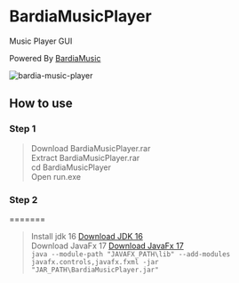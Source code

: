 # BardiaMusicPlayer
Music Player GUI

Powered By [BardiaMusic](https://github.com/bardiademon/BardiaMusic)

![bardia-music-player](https://www.bardiademon.com/public/github/img-bardia-music-player-gui.png "Bardia Player GUI")

## How to use

### Step 1
> Download BardiaMusicPlayer.rar <br/>
> Extract BardiaMusicPlayer.rar <br/>
> cd BardiaMusicPlayer <br/>
> Open run.exe <br/>

### Step 2
=======
> Install jdk 16 [Download JDK 16](https://www.oracle.com/java/technologies/javase-jdk16-downloads.html)<br/>
> Download JavaFx 17 [Download JavaFx 17](https://gluonhq.com/products/javafx/)<br/>
`java --module-path "JAVAFX_PATH\lib" --add-modules javafx.controls,javafx.fxml -jar "JAR_PATH\BardiaMusicPlayer.jar"`<br/>

